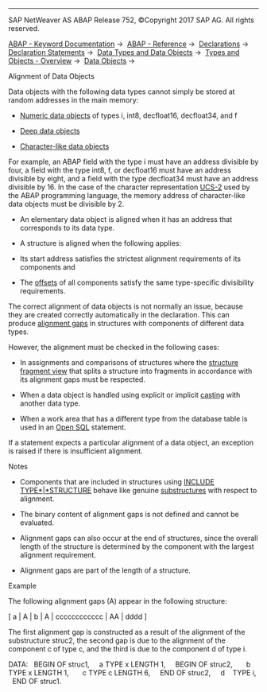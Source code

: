   

* * *

SAP NetWeaver AS ABAP Release 752, ©Copyright 2017 SAP AG. All rights reserved.

[ABAP - Keyword Documentation](javascript:call_link\('abenabap.htm'\)) →  [ABAP - Reference](javascript:call_link\('abenabap_reference.htm'\)) →  [Declarations](javascript:call_link\('abendeclarations.htm'\)) →  [Declaration Statements](javascript:call_link\('abenabap_declarations.htm'\)) →  [Data Types and Data Objects](javascript:call_link\('abentypes_and_objects.htm'\)) →  [Types and Objects - Overview](javascript:call_link\('abentypes_objects_oview.htm'\)) →  [Data Objects](javascript:call_link\('abendata_objects.htm'\)) → 

Alignment of Data Objects

Data objects with the following data types cannot simply be stored at random addresses in the main memory:

-   [Numeric data objects](javascript:call_link\('abennumeric_data_object_glosry.htm'\) "Glossary Entry") of types i, int8, decfloat16, decfloat34, and f

-   [Deep data objects](javascript:call_link\('abendeep_glosry.htm'\) "Glossary Entry")

-   [Character-like data objects](javascript:call_link\('abencharlike_data_object_glosry.htm'\) "Glossary Entry")

For example, an ABAP field with the type i must have an address divisible by four, a field with the type int8, f, or decfloat16 must have an address divisible by eight, and a field with the type decfloat34 must have an address divisible by 16. In the case of the character representation [UCS-2](javascript:call_link\('abenucs2_glosry.htm'\) "Glossary Entry") used by the ABAP programming language, the memory address of character-like data objects must be divisible by 2.

-   An elementary data object is aligned when it has an address that corresponds to its data type.

-   A structure is aligned when the following applies:

-   Its start address satisfies the strictest alignment requirements of its components and

-   The [offsets](javascript:call_link\('abenoffset_glosry.htm'\) "Glossary Entry") of all components satisfy the same type-specific divisibility requirements.

The correct alignment of data objects is not normally an issue, because they are created correctly automatically in the declaration. This can produce [alignment gaps](javascript:call_link\('abenalignment_gap_glosry.htm'\) "Glossary Entry") in structures with components of different data types.

However, the alignment must be checked in the following cases:

-   In assignments and comparisons of structures where the [structure fragment view](javascript:call_link\('abenunicode_fragment_view_glosry.htm'\) "Glossary Entry") that splits a structure into fragments in accordance with its alignment gaps must be respected.

-   When a data object is handled using explicit or implicit [casting](javascript:call_link\('abencast_casting_glosry.htm'\) "Glossary Entry") with another data type.

-   When a work area that has a different type from the database table is used in an [Open SQL](javascript:call_link\('abenopen_sql_glosry.htm'\) "Glossary Entry") statement.

If a statement expects a particular alignment of a data object, an exception is raised if there is insufficient alignment.

Notes

-   Components that are included in structures using [INCLUDE TYPE*|*STRUCTURE](javascript:call_link\('abapinclude_type.htm'\)) behave like genuine [substructures](javascript:call_link\('abensubstructure_glosry.htm'\) "Glossary Entry") with respect to alignment.

-   The binary content of alignment gaps is not defined and cannot be evaluated.

-   Alignment gaps can also occur at the end of structures, since the overall length of the structure is determined by the component with the largest alignment requirement.

-   Alignment gaps are part of the length of a structure.

Example

The following alignment gaps (A) appear in the following structure:

\[ a | A | b | A | cccccccccccc | AA | dddd \]

The first alignment gap is constructed as a result of the alignment of the substructure struc2, the second gap is due to the alignment of the component c of type c, and the third is due to the component d of type i.

DATA:
  BEGIN OF struc1,
    a TYPE x LENGTH 1,
    BEGIN OF struc2,
      b TYPE x LENGTH 1,
      c TYPE c LENGTH 6,
    END OF struc2,
    d    TYPE i,
  END OF struc1.